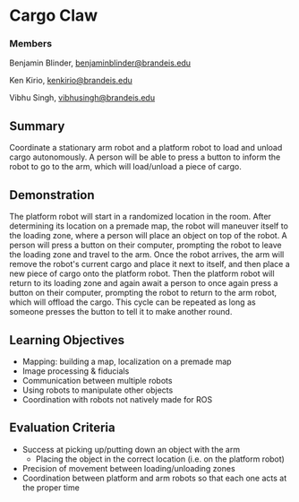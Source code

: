 # Cargo Claw

### Members

Benjamin Blinder, [benjaminblinder@brandeis.edu](mailto:benjaminblinder@brandeis.edu)

Ken Kirio, [kenkirio@brandeis.edu](mailto:kenkirio@brandeis.edu)

Vibhu Singh, [vibhusingh@brandeis.edu](mailto:kenkirio@brandeis.edu)

## Summary

Coordinate a stationary arm robot and a platform robot to load and unload cargo autonomously. A person will be able to press a button to inform the robot to go to the arm, which will load/unload a piece of cargo.

## Demonstration

The platform robot will start in a randomized location in the room. After determining its location on a premade map, the robot will maneuver itself to the loading zone, where a person will place an object on top of the robot. A person will press a button on their computer, prompting the robot to leave the loading zone and travel to the arm. Once the robot arrives, the arm will remove the robot's current cargo and place it next to itself, and then place a new piece of cargo onto the platform robot. Then the platform robot will return to its loading zone and again await a person to once again press a button on their computer, prompting the robot to return to the arm robot, which will offload the cargo. This cycle can be repeated as long as someone presses the button to tell it to make another round.

## Learning Objectives

- Mapping: building a map, localization on a premade map
- Image processing & fiducials
- Communication between multiple robots
- Using robots to manipulate other objects
- Coordination with robots not natively made for ROS

## Evaluation Criteria

- Success at picking up/putting down an object with the arm
  - Placing the object in the correct location (i.e. on the platform robot)
- Precision of movement between loading/unloading zones
- Coordination between platform and arm robots so that each one acts at the proper time
